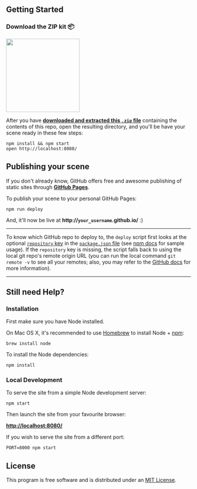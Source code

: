 ## Getting Started

### Download the ZIP kit 📦
[<img src="http://i.imgur.com/UVPZoM0.png" width="200">](https://github.com/Zipexpo/aframe-boilerplate-webpack/archive/1.zip)

After you have __[downloaded and extracted this `.zip` file](https://github.com/Zipexpo/aframe-boilerplate-webpack/archive/1.zip)__ containing the contents of this repo, open the resulting directory, and you'll be have your scene ready in these few steps:

    npm install && npm start
    open http://localhost:8080/

## Publishing your scene

If you don't already know, GitHub offers free and awesome publishing of static sites through __[GitHub Pages](https://pages.github.com/)__.

To publish your scene to your personal GitHub Pages:

    npm run deploy

And, it'll now be live at __http://`your_username`.github.io/__ :)

<hr>

To know which GitHub repo to deploy to, the `deploy` script first looks at the optional [`repository` key](https://docs.npmjs.com/files/package.json#repository) in the [`package.json` file](package.json) (see [npm docs](https://docs.npmjs.com/files/package.json#repository) for sample usage). If the `repository` key is missing, the script falls back to using the local git repo's remote origin URL (you can run the local command `git remote -v` to see all your remotes; also, you may refer to the [GitHub docs](https://help.github.com/articles/about-remote-repositories/) for more information).

<hr>

## Still need Help?

### Installation

First make sure you have Node installed.

On Mac OS X, it's recommended to use [Homebrew](http://brew.sh/) to install Node + [npm](https://www.npmjs.com):

    brew install node

To install the Node dependencies:

    npm install


### Local Development

To serve the site from a simple Node development server:

    npm start

Then launch the site from your favourite browser:

[__http://localhost:8080/__](http://localhost:8080/)

If you wish to serve the site from a different port:

    PORT=8000 npm start


## License

This program is free software and is distributed under an [MIT License](LICENSE).
